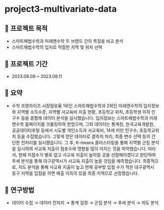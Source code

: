 # project3-multivariate-data

## 📌 프로젝트 목적
- 스마트해법수학과 미래엔수학 두 브랜드 간의 특징을 비교 분석
- 스마트해법수학의 입지로 적절한 지역 및 위치 선택

## 📌 프로젝트 기간 
- 2023.08.09 ~ 2023.08.11

## 📌 요약
- 수학 프랜차이즈 시장점유율 1위인 스마트해법수학과 2위인 미래엔수학의 입지정보와 지역별 소득수준, 지역별 사교육비 지출 현황, 초등학교 위치, 초등학생 이하 인구수 등을 종합해 데이터 분석을 실시했습니다. 입지정보는 스마트해법수학과 미래엔수학 홈페이지를 크롤링하여 얻었으며, 그외 데이터는 통계청, 한국교육개발원, 공공데이터포털 등에서 시도별 개인소득과 사교육비, 14세 미만 인구수, 초등학교위치 등을 수집했습니다. 그렇게 얻은 데이터로 결측치 처리, 최종 변수 선택 등의 간단한 전처리를 실시했습니다. 그 후, K-means 클러스터링을 통해 지역별 군집 분석을 실시하여 사교육 지출이 점포수에 영향을 많이 미치는 것을 파악했습니다. 따라서, 현재 지점수가 별로 없고 사교육 지출이 높아질 곳을 선점해야겠다고 판단하여 추세 분석을 통해 대구광역시가 사교육 지출이 높을 것임을 예측했습니다. 최종적으로, 지도 분석을 통해 사교육 지출이 높고 현재 공부방 입점 수가 적은 대구광역시 동구 지역을 입점을 하면 매출 이득이 있을 최종 지역으로 선정했습니다.

## 📌 연구방법 
- 데이터 수집 → 데이터 전처리 → 통계 검정 → 군집 분석 → 추세 분석 → 지도 분석
